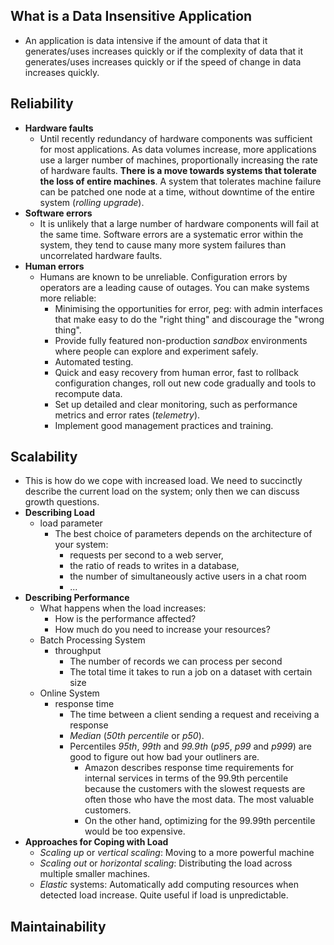 ## What is a Data Insensitive Application

- An application is data intensive if the amount of data that it generates/uses increases quickly or if the complexity of data that it generates/uses increases quickly or if the speed of change in data increases quickly.

## Reliability

- **Hardware faults**
	- Until recently redundancy of hardware components was sufficient for most applications. As data volumes increase, more applications use a larger number of machines, proportionally increasing the rate of hardware faults. **There is a move towards systems that tolerate the loss of entire machines**. A system that tolerates machine failure can be patched one node at a time, without downtime of the entire system (_rolling upgrade_).
- **Software errors**
	- It is unlikely that a large number of hardware components will fail at the same time. Software errors are a systematic error within the system, they tend to cause many more system failures than uncorrelated hardware faults.
- **Human errors**
	- Humans are known to be unreliable. Configuration errors by operators are a leading cause of outages. You can make systems more reliable:
		- Minimising the opportunities for error, peg: with admin interfaces that make easy to do the "right thing" and discourage the "wrong thing".
		- Provide fully featured non-production _sandbox_ environments where people can explore and experiment safely.
		- Automated testing.
		- Quick and easy recovery from human error, fast to rollback configuration changes, roll out new code gradually and tools to recompute data.
		- Set up detailed and clear monitoring, such as performance metrics and error rates (_telemetry_).
		- Implement good management practices and training.

## Scalability
- This is how do we cope with increased load. We need to succinctly describe the current load on the system; only then we can discuss growth questions.
- **Describing Load**
	- load parameter
		- The best choice of parameters depends on the architecture of your system:
			- requests per second to a web server,
			- the ratio of reads to writes in a database,
			- the number of simultaneously active users in a chat room
			- ...
- **Describing Performance**
	- What happens when the load increases:
		- How is the performance affected?
		- How much do you need to increase your resources?
	- Batch Processing System
		- throughput
			- The number of records we can process per second
			- The total time it takes to run a job on a dataset with certain size
	- Online System
		- response time
			- The time between a client sending a request and receiving a response
			- _Median_ (_50th percentile_ or _p50_).
			- Percentiles _95th_, _99th_ and _99.9th_ (_p95_, _p99_ and _p999_) are good to figure out how bad your outliners are.
				- Amazon describes response time requirements for internal services in terms of the 99.9th percentile because the customers with the slowest requests are often those who have the most data. The most valuable customers.
				- On the other hand, optimizing for the 99.99th percentile would be too expensive.
- **Approaches for Coping with Load**
	- _Scaling up_ or _vertical scaling_: Moving to a more powerful machine
	- _Scaling out_ or _horizontal scaling_: Distributing the load across multiple smaller machines.
	- _Elastic_ systems: Automatically add computing resources when detected load increase. Quite useful if load is unpredictable.

## Maintainability
